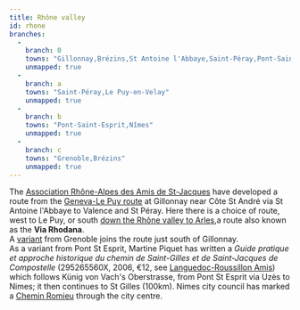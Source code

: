 ```yaml
---
title: Rhône valley
id: rhone
branches:
  -
    branch: 0
    towns: "Gillonnay,Brézins,St Antoine l'Abbaye,Saint-Péray,Pont-Saint-Esprit,Arles"
    unmapped: true
  -
    branch: a
    towns: "Saint-Péray,Le Puy-en-Velay"
    unmapped: true
  -
    branch: b
    towns: "Pont-Saint-Esprit,Nîmes"
    unmapped: true
  -
    branch: c
    towns: "Grenoble,Brézins"
    unmapped: true
---
```


The [Association Rhône-Alpes des Amis de St-Jacques][0] have developed a route from the [Geneva-Le Puy route][1] at Gillonnay near Côte St André via St Antoine l'Abbaye to Valence and St Péray. Here there is a choice of route, west to Le Puy, or south [down the Rhône valley to Arles][2],a route also known as the **Via Rhodana**.  
A [variant][3] from Grenoble joins the route just south of Gillonnay.  
As a variant from Pont St Esprit, Martine Piquet has written a _Guide pratique et approche historique du chemin de Saint-Gilles et de Saint-Jacques de Compostelle_ (295265560X, 2006, €12, see [Languedoc-Roussillon Amis][4]) which follows Künig von Vach's Oberstrasse, from Pont St Esprit via Uzès to Nimes; it then continues to St Gilles (100km). Nimes city council has marked a [Chemin Romieu][5] through the city centre.

[0]: http://chemins.amis-st-jacques.org/?page_id=4
[1]: geneva.html
[2]: http://www.amis-st-jacques.org/pages/cheminVersArles.html
[3]: http://chemins.amis-st-jacques.org/?page_id=8
[4]: http://www.chemin-arles-en-lr.com/site/PageGe/CadreContenu.php?IdCours=4&IdPage=132&Cours=Publications
[5]: http://www.ville-nimes.fr/fileadmin/directions/culture/chemin_de_Compostelle.pdf